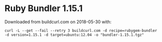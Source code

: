 # Ruby Bundler 1.15.1

Downloaded from buildcurl.com on 2018-05-30 with:

```
curl -L --get --fail --retry 3 buildcurl.com -d recipe=rubygem-bundler -d version=1.15.1 -d target=ubuntu:12.04 -o "bundler-1.15.1.tgz"
```

